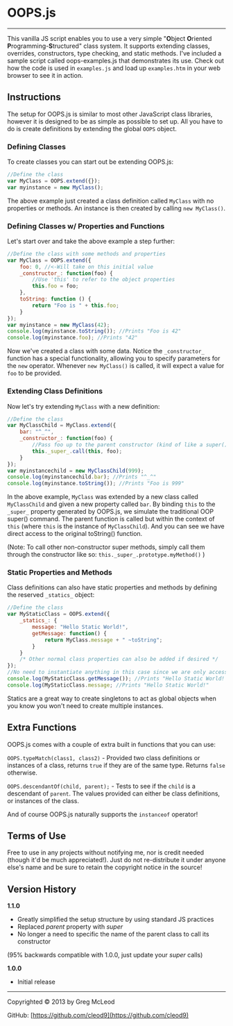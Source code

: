 # OOPS.js #

----------


This vanilla JS script enables you to use a very simple "**O**bject **O**riented **P**rogramming-**S**tructured" class system. It supports extending classes, overrides, constructors, type checking, and static methods. I've included a sample script called oops-examples.js that demonstrates its use. Check out how the code is used in `examples.js` and load up `examples.htm` in your web browser to see it in action.

## Instructions ##

The setup for OOPS.js is similar to most other JavaScript class libraries, however it is designed to be as simple as possible to set up. All you have to do is create definitions by extending the global `OOPS` object.

### Defining Classes ### 

To create classes you can start out be extending OOPS.js:

```javascript
//Define the class
var MyClass = OOPS.extend({});
var myinstance = new MyClass();
```

The above example just created a class definition called `MyClass` with no properties or methods. An instance is then created by calling `new MyClass()`. 

### Defining Classes w/ Properties and Functions ###

Let's start over and take the above example a step further:

```javascript
//Define the class with some methods and properties
var MyClass = OOPS.extend({
	foo: 0, //<-Will take on this initial value
	_constructor_: function(foo) {
		//Use 'this' to refer to the object properties
		this.foo = foo;
	},
	toString: function () {
		return "Foo is " + this.foo;
	}
});
var myinstance = new MyClass(42);
console.log(myinstance.toString()); //Prints "Foo is 42"
console.log(myinstance.foo); //Prints "42"
```
Now we've created a class with some data. Notice the `_constructor_` function has a special functionality, allowing you to specify parameters for the `new` operator. Whenever `new MyClass()` is called, it will expect a value for `foo` to be provided.

### Extending Class Definitions ###

Now let's try extending `MyClass` with a new definition:

```javascript
//Define the class
var MyClassChild = MyClass.extend({
	bar: "^_^",
	_constructor_: function(foo) {
 		//Pass foo up to the parent constructor (kind of like a super() command in traditional OOP)
		this._super_.call(this, foo);
	}
});
var myinstancechild = new MyClassChild(999);
console.log(myinstancechild.bar); //Prints "^_^"
console.log(myinstance.toString()); //Prints "Foo is 999"
```
In the above example, `MyClass` was extended by a new class called `MyClassChild` and given a new property called `bar`. By binding `this` to the `_super_` property generated by OOPS.js, we simulate the traditional OOP super() command. The parent function is called but within the context of `this` (where `this` is the instance of `MyClassChild`). And you can see we have direct access to the original toString() function.

(Note: To call other non-constructor super methods, simply call them through the constructor like so:  `this._super_.prototype.myMethod()` )

### Static Properties and Methods ###

Class definitions can also have static properties and methods by defining the reserved `_statics_` object:

```javascript
//Define the class
var MyStaticClass = OOPS.extend({
	_statics_: {
		message: "Hello Static World!",
		getMessage: function() {
			return MyClass.message + " ~toString";
		}
	}
	/* Other normal class properties can also be added if desired */
});
//No need to instantiate anything in this case since we are only accessing statics
console.log(MyStaticClass.getMessage()); //Prints "Hello Static World! ~toString"
console.log(MyStaticClass.message; //Prints "Hello Static World!"
```
Statics are a great way to create singletons to act as global objects when you know you won't need to create multiple instances.


## Extra Functions ##

OOPS.js comes with a couple of extra built in functions that you  can use:

`OOPS.typeMatch(class1, class2)` - Provided two class definitions or instances of a class, returns `true` if they are of the same type. Returns `false` otherwise.

`OOPS.descendantOf(child, parent);` - Tests to see if the `child` is a descendant of `parent`. The values provided can either be class definitions, or instances of the class.

And of course OOPS.js naturally supports the `instanceof` operator!

## Terms of Use ##

Free to use in any projects without notifying me, nor is credit needed (though it'd be much appreciated!). Just do not re-distribute it under anyone else's name and be sure to retain the copyright notice in the source!

## Version History ##

**1.1.0**

- Greatly simplified the setup structure by using standard JS practices
- Replaced _parent_ property with _super_
- No longer a need to specific the name of the parent class to call its constructor

(95% backwards compatible with 1.0.0, just update your _super_ calls)

**1.0.0**

- Initial release

 
----------

Copyrighted © 2013 by Greg McLeod

GitHub: [https://github.com/cleod9](https://github.com/cleod9)